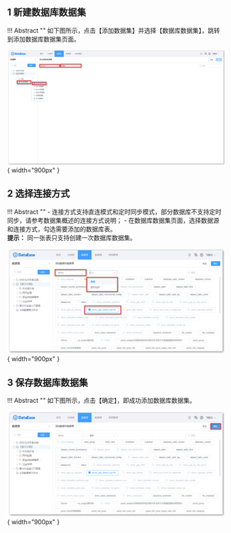 ## 1 新建数据库数据集

!!! Abstract ""
    如下图所示，点击【添加数据集】并选择【数据库数据集】，跳转到添加数据库数据集页面。

![数据库数据集](../../img/dataset_configuration/添加数据库数据集.png){ width="900px" }

## 2 选择连接方式

!!! Abstract ""
    - 连接方式支持直连模式和定时同步模式，部分数据库不支持定时同步，请参考数据集概述的连接方式说明；
    - 在数据库数据集页面，选择数据源和连接方式，勾选需要添加的数据库表。  
    **提示：** 同一张表只支持创建一次数据库数据集。

![数据库数据集连接方式](../../img/dataset_configuration/数据库数据集连接方式.png){ width="900px" }

## 3 保存数据库数据集

!!! Abstract ""
    如下图所示，点击【确定】，即成功添加数据库数据集。

![数据库数据集保存](../../img/dataset_configuration/数据库数据集保存.png){ width="900px" }
